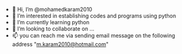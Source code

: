 - 👋 Hi, I’m @mohamedkaram2010
- 👀 I’m interested in establishing codes and programs using python
- 🌱 I’m currently learning python
- 💞️ I’m looking to collaborate on ...
- 📫 you can reach me via sending email message on the following address "m.karam2010@hotmail.com"

<!---
mohamedkaram2010/mohamedkaram2010 is a ✨ special ✨ repository because its `README.md` (this file) appears on your GitHub profile.
You can click the Preview link to take a look at your changes.
--->

